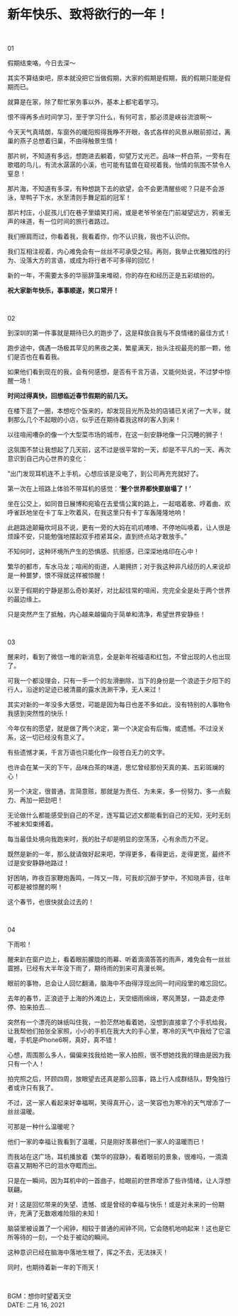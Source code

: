 # 新年快乐、致将欲行的一年！

<br>

01

假期结束咯，今日去深～

其实不算结束吧，原本就没把它当做假期，大家的假期是假期，我的假期只能是假期而已。

就算是在家，除了帮忙家务事以外，基本上都宅着学习。

恨不得再多点时间学习，至于学习什么，有何可言，那必须是峡谷流浪啊～

今天天气真晴朗，车窗外的暖阳照得我睁不开眼，各式各样的风景从眼前掠过，离巢的燕子总想着归巢，不由得触景生情！

那片树，不知道有多远，想跑进去躺着，仰望万丈光芒。品味一杯白茶，一旁有在歌唱的鸟儿，有流水潺潺的小溪，也可能有猛兽在窥视着我，怡情的氛围不禁令人窒息！

那片海，不知道有多深，有种想跳下去的欲望，会不会更清醒些呢？只是不会游泳，旱鸭子下水，水至清则手舞足蹈的冠军！

那片村庄，小屁孩儿们在巷子里嬉笑打闹，或是老爷爷坐在门前凝望远方，鸦雀无声的味道，有一位时间的旅行者路过。

我们擦肩而过，你看着我，我看着你，你不认识我，我也不认识你。

我们互相注视着，内心难免会有一丝丝不可承受之轻。再则，我举止优雅知性的行为、没落大方的言语，或成为将行者不可多得的回忆！

新的一年，不需要太多的华丽辞藻来堆砌，你的存在和经历正是五彩缤纷的。

**祝大家新年快乐，事事顺遂，笑口常开！**

<br>

02

到深圳的第一件事就是期待已久的跑步了，这是释放自我与不良情绪的最佳方式！

跑步途中，偶遇一场极其罕见的黑夜之美，繁星满天，抬头注视最亮的那一颗，他们是否也在看着我。

如果他们看到现在的我，会有何感想，是否有千言万语，又能何处说，不过梦中惊醒一场！

**时间过得真快，回想临近春节假期的前几天。**

在楼下逛了一圈，本想吃个饭来的，却发现目光所及处的店铺已关闭了一大半，就剩那么几个不起眼的小店，似乎还在期待着我这样的客人到来！

以往喧闹嘈杂的像一个大型菜市场的城市，在这一刻安静地像一只沉睡的狮子！

这氛围不禁让我想起了几天前，这不过是很平常的一天，却是不平凡的一天、再次意识到自己内心世界的变化：

“出门发现耳机连不上手机，心想应该是没电了，到公司再充充就好了。

第一次在上班路上体验不带耳机的感觉：**‘整个世界都快要崩塌了！’**

坐在公交上，如同昔日展博和宛瑜在去爱情公寓的路上，一起唱着歌、哼着曲、欢呼雀跃地坐在卡丁车上吹着风，在我这里只有卡丁车轰隆隆地响！

此趟路途颠簸坎坷且不说，更有一旁的大妈在叽叽喳喳、不停地叫唤着，让人很是烦躁不安，只能勉强地摆起双手捂紧耳朵，直到终点站才敢放手。”

不知何时，这种环境所产生的恐惧感、抗拒感，已深深地烙印在心中！

繁华的都市，车水马龙；喧闹的街道，人潮拥挤；对于我这种非凡经历的人来说却是一种噩梦，恨不得就这样被惊醒！

以至于假期的宁静是那么奇妙美好，对比起往常的喧闹，完完全全是处于两个世界的最边缘上。

只是突然产生了抵触，内心越来越偏向于简单和清净，希望世界安静些！

<br>

03

醒来时，看到了微信一堆的新消息，全是新年祝福语和红包，不曾出现的人也出现了。

可我一个都没理会，只有一手一个的左滑删除，当下的身份是一个浪迹于夕阳下的行人，沿途的足迹已被清晨的露水洗涮干净，无人来过！

其实对新的一年没多大感觉，可能是因为每日也差不多如此，没有特别的人事物令我感到突然性的快乐！

今年仅有的愿望，就是做了两个决定，第一个决定会有后悔，或遗憾。不过没关系，这一切已经没有意义了。

有些遗憾才美，千言万语也只能化作一段苍白无力的文字。

也许会在某一天的下午，品味白茶的味道，思忆曾经那份天真的美、五彩斑斓的心！

另一个决定，很普通，言简意赅，那就是为责任、为未来，多一份努力、多一点毅力、再加一把劲吧！

无论做什么都能感受到自己的不足，连写篇记述文都能看到自己的无知，无时无刻不被未知束缚着。

每当最佳处境向我跑来时，我的肚子却是明显的空荡荡，心有余而力不足。

既然是新的一年，那么就请做好起来吧，学得更多，看得更远，走得更宽，最终不过是安安静静地路过！

好困呐，昨夜百家鞭炮轰鸣，一阵又一阵，可我却沉醉于梦中，不知晓声音，往年可都是被惊醒的啊！

这个春节，也很快就会过去的！

<br>

04

下雨啦！

醒来趴在窗户边上，看着眼前朦胧的雨幕、听着滴滴答答的雨声，难免会有一丝丝震撼，已经有大半年没下雨了，期待雨的到来可真漫长啊。

眼前的事物，总会让人回忆翻涌，脑海中不由得浮现出同一时间段里的难忘回忆。

去年的春节，正浪迹于上海的外滩边上，天空细雨绵绵，寒风萧瑟，一路走走停停、拍来拍去...

突然有一个漂亮的妹纸叫住我，一脸茫然地看着她，没想到直接拿了个手机给我，让我帮他们拍张全家照，小小的手机在我大大的手心里，寒冷的天气中我给了它温暖，手机是iPhone6啊，真好，真不错！

心想，周围那么多人，偏偏来找我给她一家人拍照，很不想她找我的理由是因为我只有一个人！

拍完照之后，环顾四周，放眼望去还真是那么回事，路上行人成群结队，野兔独行者或许只有我了。

不过，这一家人看起来好幸福啊，笑得真开心，这一笑容也为寒冷的天气增添了一丝丝温暖。

可那是一种什么温暖呢？

他们一家的幸福让我看到了温暖，只是刚好羡慕他们一家人的温暖而已！

而我站在这广场，耳机播放着《繁华的寂静》，看着眼前的景象，很难吗，一滴滴窃喜又期盼不已的泪水夺眶而出。

只是在一瞬间，因为耳机中的一首曲子，给眼前的世界增添了些许情绪，让人浮想联翩。

对！这是回忆带来的失望、遗憾、或是曾经的幸福与快乐！或是对未来的一份期许，充满了无数艰难险阻的未知！

脑袋里被设置了一个闹钟，相较于普通的闹钟不同，它会随机地响起来！这也是它所等待的一刻，一个处于被动的瞬间。

这种意识已经在脑海中落地生根了，挥之不去，无法抹灭！

同时，也期待着新一年的下雨天！

<br>

BGM：想你时望着天空 <br>
DATE: 二月 16, 2021

